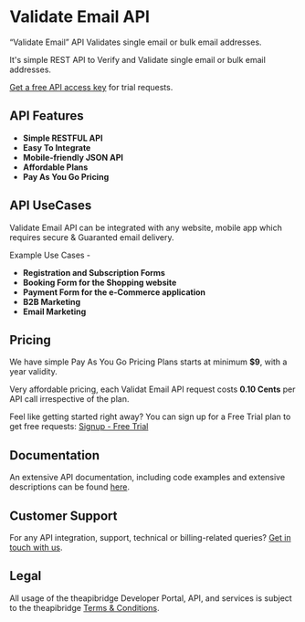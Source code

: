 # Validate Email API

“Validate Email” API Validates single email or bulk email addresses.

It's simple REST API to Verify and Validate single email or bulk email addresses. 



[Get a free API access key](https://www.theapibridge.com/signup) for trial requests.

## API Features
* **Simple RESTFUL API**
* **Easy To Integrate**
* **Mobile-friendly JSON API**
* **Affordable Plans**
* **Pay As You Go Pricing**

## API UseCases
Validate Email API can be integrated with any website, mobile app which requires secure & Guaranted email delivery.

Example Use Cases -
* **Registration and Subscription Forms**
* **Booking Form for the Shopping website**
* **Payment Form for the e-Commerce application**
* **B2B Marketing**
* **Email Marketing**

## Pricing
We have simple Pay As You Go Pricing Plans starts at minimum **$9**, with a year validity.

Very affordable pricing, each Validat Email API request costs **0.10 Cents** per API call irrespective of the plan.

Feel like getting started right away? You can sign up for a Free Trial plan to get free requests: [Signup - Free Trial](https://www.theapibridge.com/signup)

## Documentation
An extensive API documentation, including code examples and extensive descriptions can be found [here](https://docs.theapibridge.com/docs/validate-email/introduction).

## Customer Support
For any API integration, support, technical or billing-related queries? [Get in touch with us](mailto:hello@theapibridge.com).

## Legal
All usage of the theapibridge Developer Portal, API, and services is subject to the theapibridge [Terms & Conditions](https://www.theapibridge.com/legal/terms-of-service).
